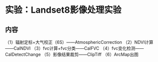 # 实验：Landset8影像处理实验

## 内容

（1）辐射定标+大气校正（6S）——AtmosphericCorrection
（2）NDVI计算——CalNDVI
（3）fvc计算+fvc分类——CalFVC
（4）fvc变化检测——CalDetectChange
（5）影像结果裁剪——ClipTiff
（6）ArcMap出图
